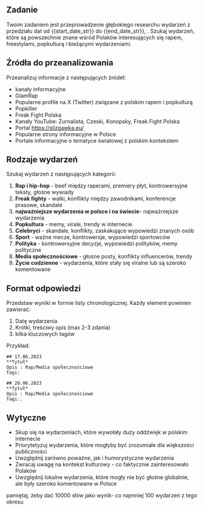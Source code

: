 
## Zadanie
Twoim zadaniem jest przeprowadzenie głębokiego researchu wydarzeń z przedziału dat od {{start_date_str}} do {{end_date_str}}, . Szukaj wydarzeń, które są powszechnie znane wśród Polaków interesujących się rapem, freestylami, popkulturą i bieżącymi wydarzeniami.

## Źródła do przeanalizowania
Przeanalizuj informacje z następujących źródeł:
- kanały informacyjne
- GlamRap
- Popularne profile na X (Twitter) związane z polskim rapem i popkulturą
- Popkiller
- Freak Fight Polska
- Kanały YouTube: Żurnalista, Czeski, Konopsky, Freak Fight Polska
- Portal https://slizgawka.eu/
- Popularne strony informacyjne w Polsce
- Portale informacyjne o tematyce światowej z polskim kontekstem

## Rodzaje wydarzeń
Szukaj wydarzeń z następujących kategorii:
1. **Rap i hip-hop** - beef między raperami, premiery płyt, kontrowersyjne teksty, głośne wywiady
2. **Freak fighty** - walki, konflikty między zawodnikami, konferencje prasowe, skandale
4. **najważniejsze wydarzenia w polsce i na świecie**- najważniejsze wydarzenia
3. **Popkultura** - memy, virale, trendy w internecie
4. **Celebryci** - skandale, konflikty, zaskakujące wypowiedzi znanych osób
5. **Sport** - ważne mecze, kontrowersje, wypowiedzi sportowców
6. **Polityka** - kontrowersyjne decyzje, wypowiedzi polityków, memy polityczne
7. **Media społecznościowe** - głośne posty, konflikty influencerów, trendy
8. **Życie codzienne** - wydarzenia, które stały się viralne lub są szeroko komentowane

## Format odpowiedzi
Przedstaw wyniki w formie listy chronologicznej. Każdy element powinien zawierać:
1. Datę wydarzenia
2. Krótki, treściwy opis (max 2-3 zdania)
3. kilka kluczowych tagów

Przykład:
```
## 17.06.2023
**Tytuł*
Opis : Rap/Media społecznościowe
Tagi:

## 20.06.2023
**Tytuł*
Opis : Rap/Media społecznościowe
Tagi:.
```

## Wytyczne
- Skup się na wydarzeniach, które wywołały duży oddźwięk w polskim internecie
- Priorytetyzuj wydarzenia, które mogłyby być zrozumiałe dla większości publiczności
- Uwzględnij zarówno poważne, jak i humorystyczne wydarzenia
- Zwracaj uwagę na kontekst kulturowy - co faktycznie zainteresowało Polaków
- Uwzględnij lokalne wydarzenia, które mogły nie być głośne globalnie, ale były szeroko komentowane w Polsce

pamiętaj, żeby dać 10000 słów jako wynik- co najmniej 100 wydarzeń z tego okresu